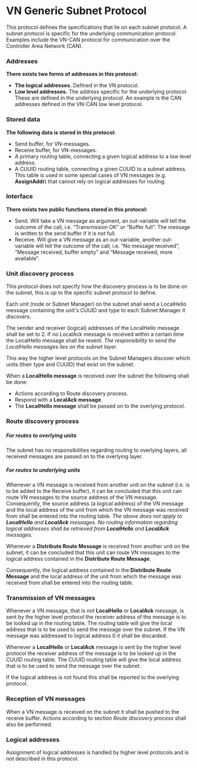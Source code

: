 VN Generic Subnet Protocol
==========================
This protocol defines the specifications that lie on each subnet protocol. A
subnet protocol is specific for the underlying communication protocol. Examples
include the VN-CAN protocol for communication over the Controller Area Network
(CAN).

### Addresses
**There exists two forms of addresses in this protocol:**
  * **The logical addresses.**  Defined in the VN protocol.
  * **Low level addresses.** The address specific for the underlying protocol.
    These are defined in the underlying protocol.  An example is the CAN
    addresses defined in the VN-CAN low level protocol.

### Stored data
**The following data is stored in this protocol:**
  * Send buffer, for VN-messages.
  * Receive buffer, for VN-messages.
  * A primary routing table, connecting a given logical address to a low level
    address.
  * A CUUID routing table, connecting a given CUUID to a subnet address. This
    table is used in some special cases of VN messages (e.g. **AssignAddr**)
    that cannot rely on logical addresses for routing.

### Interface
**There exists two public functions stored in this protocol:**
  * Send. Will take a VN message as argument, an out-variable will tell the
    outcome of the call, i.e. “Transmission OK” or “Buffer full”. The message
    is written to the send buffer if it is not full.
  * Receive. Will give a VN message as an out-variable, another out-variable
    will tell the outcome of the call, i.e. “No message received”, “Message
    received, buffer empty” and “Message received, more available”.

### Unit discovery process
This protocol does not specify how the discovery process is to be done on the
subnet, this is up to the specific subnet protocol to define.

Each unit (node or Subnet Manager) on the subnet shall send a LocalHello
message containing the unit's CUUID and type to each Subnet Manager it
discovers.

The sender and receiver (logical) addresses of the LocalHello message shall be
set to 2. If no LocalAck message is received within a certain time the
LocalHello message shall be resent. _The responsibility to send the LocalHello
messages lies on the subnet layer._

This way the higher level protocols on the Subnet Managers discover which units
(their type and CUUID) that exist on the subnet.

When a **LocalHello message** is received over the subnet the following
shall be done:
  * Actions according to Route discovery process.
  * Respond with a **LocalAck message**.
  * The **LocalHello message** shall be passed on to the overlying protocol.

### Route discovery process
##### For routes to overlying units
The subnet has no responsibilities regarding routing to overlying layers, all
received messages are passed on to the overlying layer.

##### For routes to underlying units
Whenever a VN message is received from another unit on the subnet (i.e. is to
be added to the Receive buffer), it can be concluded that this unit can route
VN messages to the source address of the VN message. Consequently, the source
address (a logical address) of the VN message and the local address of the unit
from which the VN message was received from shall be entered into the routing
table. _The above does not apply to **LocalHello** and **LocalAck** messages.
No routing information regarding logical addresses shall be retrieved from
**LocalHello** and **LocalAck** messages._

Whenever a **Distribute Route Message** is received from another unit on the
subnet, it can be concluded that this unit can route VN messages to the logical
address contained in the **Distribute Route Message**.

Consequently, the logical address contained in the **Distribute Route Message**
and the local address of the unit from which the message was received from
shall be entered into the routing table.

### Transmission of VN messages
Whenever a VN message, that is _not_ **LocalHello** or **LocalAck** message, is
sent by the higher level protocol the receiver address of the message is to be
looked up in the routing table. The routing table will give the local address
that is to be used to send the message over the subnet.  If the VN message was
addressed to logical address 0 it shall be discarded.

Whenever a **LocalHello** or **LocalAck** message is sent by the higher level
protocol the receiver address of the message is to be looked up in the CUUID
routing table. The CUUID routing table will give the local address that is to
be used to send the message over the subnet.

If the logical address is not found this shall be reported to the overlying
protocol.

### Reception of VN messages
When a VN message is received on the subnet it shall be pushed to the receive
buffer. Actions according to section _Route discovery process_ shall also be
performed.

### Logical addresses
Assignment of logical addresses is handled by higher level protocols and is not
described in this protocol.

